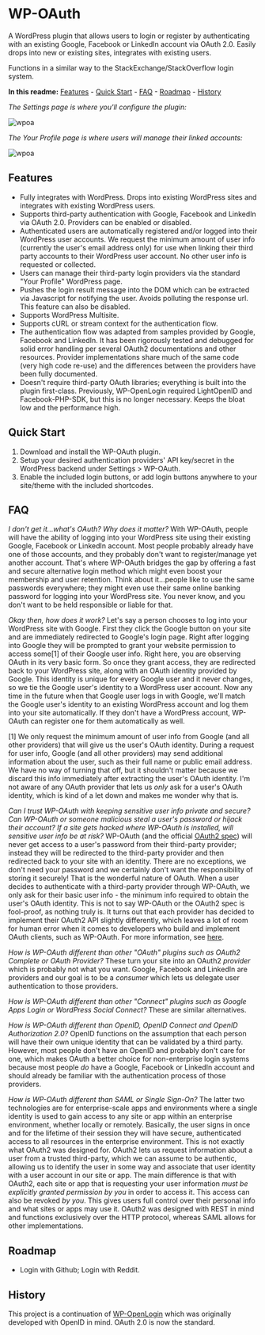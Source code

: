 WP-OAuth
========

A WordPress plugin that allows users to login or register by authenticating with an existing Google, Facebook or LinkedIn account via OAuth 2.0. Easily drops into new or existing sites, integrates with existing users.

Functions in a similar way to the StackExchange/StackOverflow login system.

**In this readme:** [Features](#features) - [Quick Start](#quick-start) - [FAQ](#faq) - [Roadmap](#roadmap) - [History](#history)

*The Settings page is where you'll configure the plugin:*

![wpoa](http://files.glassocean.net/github/wpoa1.jpg)

*The Your Profile page is where users will manage their linked accounts:*

![wpoa](http://files.glassocean.net/github/wpoa2.jpg)

Features
--------
* Fully integrates with WordPress. Drops into existing WordPress sites and integrates with existing WordPress users.
* Supports third-party authentication with Google, Facebook and LinkedIn via OAuth 2.0. Providers can be enabled or disabled.
* Authenticated users are automatically registered and/or logged into their WordPress user accounts. We request the minimum amount of user info (currently the user's email address only) for use when linking their third party accounts to their WordPress user account. No other user info is requested or collected.
* Users can manage their third-party login providers via the standard "Your Profile" WordPress page.
* Pushes the login result message into the DOM which can be extracted via Javascript for notifying the user. Avoids polluting the response url. This feature can also be disabled.
* Supports WordPress Multisite.
* Supports cURL or stream context for the authentication flow.
* The authentication flow was adapted from samples provided by Google, Facebook and LinkedIn. It has been rigorously tested and debugged for solid error handling per several OAuth2 documentations and other resources. Provider implementations share much of the same code (very high code re-use) and the differences between the providers have been fully documented.
* Doesn't require third-party OAuth libraries; everything is built into the plugin first-class. Previously, WP-OpenLogin required LightOpenID and Facebook-PHP-SDK, but this is no longer necessary. Keeps the bloat low and the performance high.

Quick Start
-----------
1. Download and install the WP-OAuth plugin.
2. Setup your desired authentication providers' API key/secret in the WordPress backend under Settings > WP-OAuth.
3. Enable the included login buttons, or add login buttons anywhere to your site/theme with the included shortcodes.

FAQ
---
*I don't get it...what's OAuth? Why does it matter?*
With WP-OAuth, people will have the ability of logging into your WordPress site using their existing Google, Facebook or LinkedIn account. Most people probably already have one of those accounts, and they probably don't want to register/manage yet another account. That's where WP-OAuth bridges the gap by offering a fast and secure alternative login method which might even boost your membership and user retention. Think about it...people like to use the same passwords everywhere; they might even use their same online banking password for logging into your WordPress site. You never know, and you don't want to be held responsible or liable for that.

*Okay then, how does it work?*
Let's say a person chooses to log into your WordPress site with Google. First they click the Google button on your site and are immediately redirected to Google's login page. Right after logging into Google they will be prompted to grant your website permission to access some[1] of their Google user info. Right here, you are observing OAuth in its very basic form. So once they grant access, they are redirected back to your WordPress site, along with an OAuth identity provided by Google. This identity is unique for every Google user and it never changes, so we tie the Google user's identity to a WordPress user account. Now any time in the future when that Google user logs in with Google, we'll match the Google user's identity to an existing WordPress account and log them into your site automatically. If they don't have a WordPress account, WP-OAuth can register one for them automatically as well.

[1] We only request the minimum amount of user info from Google (and all other providers) that will give us the user's OAuth identity. During a request for user info, Google (and all other providers) may send additional information about the user, such as their full name or public email address. We have no way of turning that off, but it shouldn't matter because we discard this info immediately after extracting the user's OAuth identity. I'm not aware of any OAuth provider that lets us *only* ask for a user's OAuth identity, which is kind of a let down and makes me wonder why that is.

*Can I trust WP-OAuth with keeping sensitive user info private and secure? Can WP-OAuth or someone malicious steal a user's  password or hijack their account? If a site gets hacked where WP-OAuth is installed, will sensitive user info be at risk?* WP-OAuth (and the official [OAuth2 spec](https://tools.ietf.org/html/rfc6749)) will never get access to a user's password from their third-party provider; instead they will be redirected to the third-party provider and then redirected back to your site with an identity. There are no exceptions, we don't need your password and we certainly don't want the responsibility of storing it securely! That is the wonderful nature of OAuth. When a user decides to authenticate with a third-party provider through WP-OAuth, we only ask for their basic user info - the minimum info required to obtain the user's OAuth identity. This is not to say WP-OAuth or the OAuth2 spec is fool-proof, as nothing truly is. It turns out that each provider has decided to implement their OAuth2 API slightly differently, which leaves a lot of room for human error when it comes to developers who build and implement OAuth clients, such as WP-OAuth. For more information, see [here](http://lifehacker.com/5918086/understanding-oauth-what-happens-when-you-log-into-a-site-with-google-twitter-or-facebook).

*How is WP-OAuth different than other "OAuth" plugins such as OAuth2 Complete or OAuth Provider?* These turn your site into an OAuth2 *provider* which is probably not what you want. Google, Facebook and LinkedIn are providers and our goal is to be a *consumer* which lets us delegate user authentication to those providers.

*How is WP-OAuth different than other "Connect" plugins such as Google Apps Login or WordPress Social Connect?* These are similar alternatives.

*How is WP-OAuth different than OpenID, OpenID Connect and OpenID Authorization 2.0?* OpenID functions on the assumption that each person will have their own unique identity that can be validated by a third party. However, most people don't have an OpenID and probably don't care for one, which makes OAuth a better choice for non-enterprise login systems because most people *do* have a Google, Facebook or LinkedIn account and should already be familiar with the authentication process of those providers.

*How is WP-OAuth different than SAML or Single Sign-On?* The latter two technologies are for enterprise-scale apps and environments where a single identity is used to gain access to any site or app within an enterprise environment, whether locally or remotely. Basically, the user signs in once and for the lifetime of their session they will have secure, authenticated access to all resources in the enterprise environment. This is not exactly what OAuth2 was designed for. OAuth2 lets us request information about a user from a trusted third-party, which we can assume to be authentic, allowing us to identify the user in some way and associate that user identity with a user account in our site or app. The main difference is that with OAuth2, each site or app that is requesting your user information *must be explicitly granted permission by you* in order to access it. This access can also be revoked *by you*. This gives users full control over their personal info and what sites or apps may use it. OAuth2 was designed with REST in mind and functions exclusively over the HTTP protocol, whereas SAML allows for other implementations.

Roadmap
-------
* Login with Github; Login with Reddit.

History
-------
This project is a continuation of [WP-OpenLogin](http://github.com/perrybutler/wp-openlogin) which was originally developed with OpenID in mind. OAuth 2.0 is now the standard.
